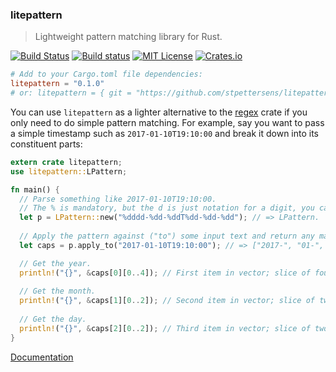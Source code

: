 ### litepattern
> Lightweight pattern matching library for Rust.

[![Build Status](https://travis-ci.org/stpettersens/litepattern.png?branch=master)](https://travis-ci.org/stpettersens/litepattern)
[![Build status](https://ci.appveyor.com/api/projects/status/e4prcyy8q1grrdgn?svg=true)](https://ci.appveyor.com/project/stpettersens/litepattern)
[![MIT License](https://img.shields.io/badge/license-MIT-blue.svg)](https://github.com/stpettersens/litepattern/blob/master/LICENSE)
[![Crates.io](https://img.shields.io/crates/v/litepattern.svg)](https://crates.io/crates/litepattern)

```toml
# Add to your Cargo.toml file dependencies:
litepattern = "0.1.0" 
# or: litepattern = { git = "https://github.com/stpettersens/litepattern.git" }
```

You can use `litepattern` as a lighter alternative to the [regex](https://github.com/rust-lang/regex) crate if you only need to do simple pattern matching. For example, say you want to pass a simple timestamp such as `2017-01-10T19:10:00` and break it down into its constituent parts:

```rust
extern crate litepattern;
use litepattern::LPattern;

fn main() {
  // Parse something like 2017-01-10T19:10:00.
  // The % is mandatory, but the d is just notation for a digit, you can use another non-"%" character.
  let p = LPattern::new("%dddd-%dd-%ddT%dd-%dd-%dd"); // => LPattern.
  
  // Apply the pattern against ("to") some input text and return any matches (captures) as a vector of Strings.
  let caps = p.apply_to("2017-01-10T19:10:00"); // => ["2017-", "01-", "10T", "19:", "10:", "00"]

  // Get the year.
  println!("{}", &caps[0][0..4]); // First item in vector; slice of four characters from index zero => 2017
  
  // Get the month.
  println!("{}", &caps[1][0..2]); // Second item in vector; slice of two characters from index zero => 01
  
  // Get the day.
  println!("{}", &caps[2][0..2]); // Third item in vector; slice of two characters from index zero => 10
}
```

[Documentation](https://docs.rs/litepattern)
